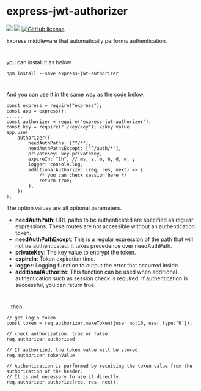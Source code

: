 # express-jwt-authorizer

![](https://img.shields.io/badge/language-Javascript-red) ![](https://img.shields.io/badge/version-0.3.7-brightgreen) [![GitHub license](https://img.shields.io/badge/license-MIT-blue.svg)](https://github.com/myyrakle/express-jwt-authorizer/blob/master/LICENSE)

Express middleware that automatically performs authentication.

#

you can install it as below

```
npm install --save express-jwt-authorizer
```

#

And you can use it in the same way as the code below.

```
const express = require("express");
const app = express();
......
const authorizer = require("express-jwt-authorizer");
const key = require("./key/key"); //key value
app.use(
    authorizer({
        needAuthPaths: ["^/*"],
        needAuthPathsExcept: ["^/auth/*"],
        privateKey: key.privateKey,
        expireIn: "1h", // ms, s, m, h, d, w, y 
        logger: console.log,
        additionalAuthorize: (req, res, next) => {
            /* you can check session here */
            return true;
        },
    })
);
```

The option values ​​are all optional parameters.
- **needAuthPath**: URL paths to be authenticated are specified as regular expressions. These routes are not accessible without an authentication token.
- **needAuthPathExcept**: This is a regular expression of the path that will not be authenticated. It takes precedence over needAuthPath.
- **privateKey**: The key value to encrypt the token.
- **expireIn**: Token expiration time. 
- **logger**: Logging function to output the error that occurred inside.
- **additionalAuthorize**: This function can be used when additional authentication such as session check is required. If authentication is successful, you can return true.


#

...then

```
// get login token
const token = req.authorizer.makeToken({user_no:10, user_type:'U'});
```

```
// check authorization. true or false
req.authorizer.authorized
```

```
// If authorized, the token value will be stored.
req.authorizer.tokenValue
```

```
// Authentication is performed by receiving the token value from the authorization of the header.
// It is not necessary to use it directly.
req.authorizer.authorize(req, res, next);
```
